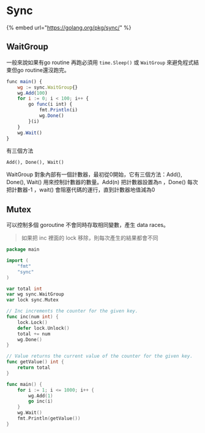 # Sync

{% embed url="https://golang.org/pkg/sync/" %}

## WaitGroup

一般來說如果有go routine 再跑必須用 `time.Sleep()` 或 `WaitGroup` 來避免程式結束但go routine還沒跑完。

```javascript
func main() {
    wg := sync.WaitGroup{}
    wg.Add(100)
    for i := 0; i < 100; i++ {
        go func(i int) {
            fmt.Println(i)
            wg.Done()
        }(i)
    }
    wg.Wait()
}
```

有三個方法

```text
Add(), Done(), Wait()
```

WaitGroup 對象內部有一個計數器，最初從0開始，它有三個方法：Add\(\), Done\(\), Wait\(\) 用來控制計數器的數量。Add\(n\) 把計數器設置為n ，Done\(\) 每次把計數器-1 ，wait\(\) 會阻塞代碼的運行，直到計數器地值減為0

## Mutex

可以控制多個 goroutine 不會同時存取相同變數，產生 data races。

> 如果把 inc 裡面的 lock 移除，則每次產生的結果都會不同

```go
package main

import (
	"fmt"
	"sync"
)

var total int
var wg sync.WaitGroup
var lock sync.Mutex

// Inc increments the counter for the given key.
func inc(num int) {
	lock.Lock()
	defer lock.Unlock()
	total += num
	wg.Done()
}

// Value returns the current value of the counter for the given key.
func getValue() int {
	return total
}

func main() {
	for i := 1; i <= 1000; i++ {
		wg.Add(1)
		go inc(i)
	}
	wg.Wait()
	fmt.Println(getValue())
}
```

